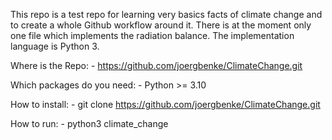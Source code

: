 This repo is a test repo for learning very basics facts of climate change and
to create a whole Github workflow around it. There is at the moment only one file
which implements the radiation balance. The implementation language is Python 3.


Where is the Repo:
      - https://github.com/joergbenke/ClimateChange.git

Which packages do you need:
      - Python >= 3.10
	 
How to install:
    - git clone https://github.com/joergbenke/ClimateChange.git

How to run:
    - python3 climate_change